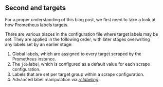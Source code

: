## Second and targets

For a proper understanding of this blog post, we first need to take a look at how
Prometheus labels targets.

There are various places in the configuration file where target labels may be
set. They are applied in the following order, with later stages overwriting any
labels set by an earlier stage:

1. Global labels, which are assigned to every target scraped by the Prometheus instance.
2. The `job` label, which is configured as a default value for each scrape configuration.
3. Labels that are set per target group within a scrape configuration.
4. Advanced label manipulation via [_relabeling_](/docs/operating/configuration/#relabel_config).